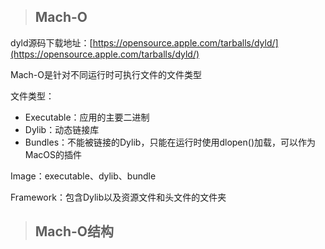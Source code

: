> ## Mach-O

dyld源码下载地址：[https://opensource.apple.com/tarballs/dyld/](https://opensource.apple.com/tarballs/dyld/)

Mach-O是针对不同运行时可执行文件的文件类型

文件类型：

* Executable：应用的主要二进制
* Dylib：动态链接库
* Bundles：不能被链接的Dylib，只能在运行时使用dlopen\(\)加载，可以作为MacOS的插件

Image：executable、dylib、bundle

Framework：包含Dylib以及资源文件和头文件的文件夹

> ## Mach-O结构





